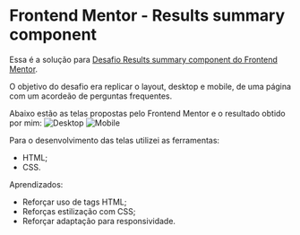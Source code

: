 # Frontend Mentor - Results summary component

Essa é a solução para [Desafio Results summary component do Frontend Mentor](https://www.frontendmentor.io/challenges/results-summary-component-CE_K6s0maV).

O objetivo do desafio era replicar o layout, desktop e mobile, de uma página com um acordeão de perguntas frequentes.

Abaixo estão as telas propostas pelo Frontend Mentor e o resultado obtido por mim:
![Desktop](https://github.com/user-attachments/assets/1469a97a-df82-4d18-adc3-c1e288e5bff7)
![Mobile](https://github.com/user-attachments/assets/c5590a07-2cb2-4bd6-9623-bf927be1e7f8)

Para o desenvolvimento das telas utilizei as ferramentas:
- HTML;
- CSS.

Aprendizados:
- Reforçar uso de tags HTML;
- Reforças estilização com CSS;
- Reforçar adaptação para responsividade.
